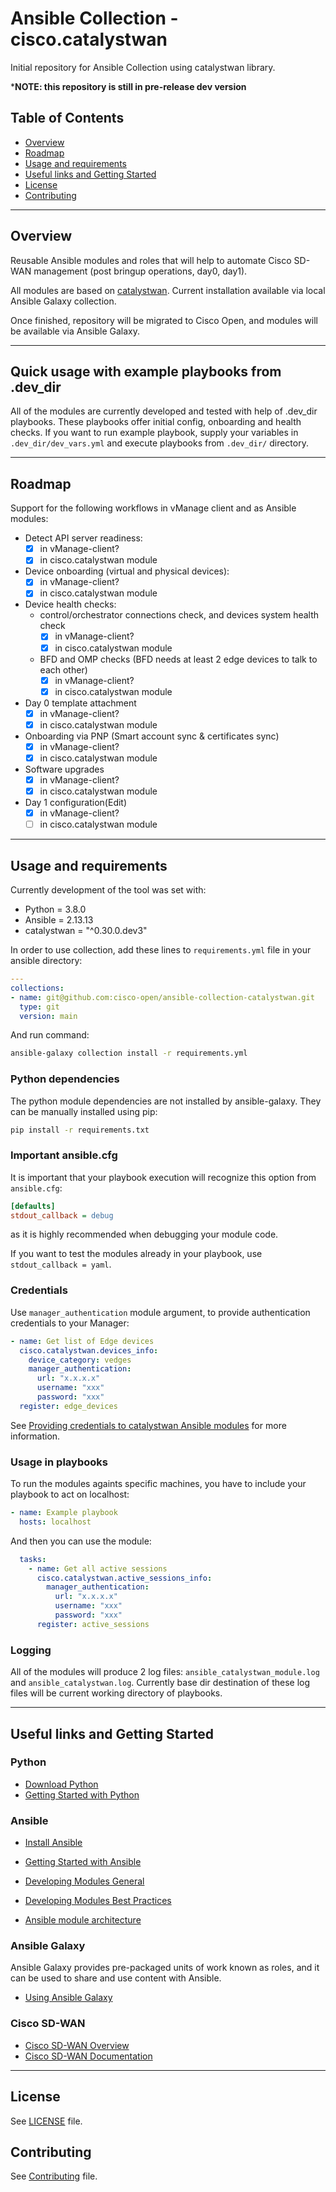 # Ansible Collection - cisco.catalystwan

Initial repository for Ansible Collection using catalystwan library.

***NOTE: this repository is still in pre-release dev version**

## Table of Contents

- [Overview](#overview)
- [Roadmap](#roadmap)
- [Usage and requirements](#usage-and-requirements)
- [Useful links and Getting Started](#useful-links-and-getting-started)
- [License](#license)
- [Contributing](#contributing)

---

## Overview

Reusable Ansible modules and roles that will help to automate Cisco
SD-WAN management (post bringup operations, day0, day1).

All modules are based on [catalystwan](https://github.com/CiscoDevNet/catalystwan). Current installation available
via local Ansible Galaxy collection.

Once finished, repository will be migrated to Cisco Open, and modules will be available via Ansible Galaxy.

---

## Quick usage with example playbooks from .dev_dir

All of the modules are currently developed and tested with help of .dev_dir playbooks.
These playbooks offer initial config, onboarding and health checks.
If you want to run example playbook, supply your variables in `.dev_dir/dev_vars.yml`
and execute playbooks from `.dev_dir/` directory.

---

## Roadmap

Support for the following workflows in vManage client and as Ansible modules:

- Detect API server readiness:
  - [x] in vManage-client?
  - [x] in cisco.catalystwan module

- Device onboarding (virtual and physical devices):
  - [x] in vManage-client?
  - [x] in cisco.catalystwan module

- Device health checks:
  - control/orchestrator connections check, and devices system health check
    - [x] in vManage-client?
    - [x] in cisco.catalystwan module
  - BFD and OMP checks (BFD needs at least 2 edge devices to talk to each other)
    - [x] in vManage-client?
    - [x] in cisco.catalystwan module

- Day 0 template attachment
  - [x] in vManage-client?
  - [x] in cisco.catalystwan module

- Onboarding via PNP (Smart account sync & certificates sync)
  - [x] in vManage-client?
  - [x] in cisco.catalystwan module

- Software upgrades
  - [x] in vManage-client?
  - [x] in cisco.catalystwan module

- Day 1 configuration(Edit)
  - [x] in vManage-client?
  - [ ] in cisco.catalystwan module

---

## Usage and requirements

Currently development of the tool was set with:

- Python = 3.8.0
- Ansible = 2.13.13
- catalystwan = "^0.30.0.dev3"

In order to use collection, add these lines to `requirements.yml` file in your ansible directory:

```yaml
---
collections:
- name: git@github.com:cisco-open/ansible-collection-catalystwan.git
  type: git
  version: main
```

And run command:

```bash
ansible-galaxy collection install -r requirements.yml
```

### Python dependencies

The python module dependencies are not installed by ansible-galaxy. They can be manually installed using pip:

```bash
pip install -r requirements.txt
```

### Important ansible.cfg

It is important that your playbook execution will recognize this option from `ansible.cfg`:

```cfg
[defaults]
stdout_callback = debug
```

as it is highly recommended when debugging your module code.

If you want to test the modules already in your playbook, use `stdout_callback = yaml`.

### Credentials

Use `manager_authentication` module argument, to provide authentication credentials to your Manager:

```yml
- name: Get list of Edge devices
  cisco.catalystwan.devices_info:
    device_category: vedges
    manager_authentication:
      url: "x.x.x.x"
      username: "xxx"
      password: "xxx"
  register: edge_devices
```

See [Providing credentials to catalystwan Ansible modules](./plugins/README.md#providing-credentials-to-catalystwan-ansible-modules) for more information.

### Usage in playbooks

To run the modules againts specific machines, you have to include your playbook to act on localhost:

```yaml
- name: Example playbook
  hosts: localhost
```

And then you can use the module:

```yaml
  tasks:
    - name: Get all active sessions
      cisco.catalystwan.active_sessions_info:
        manager_authentication:
          url: "x.x.x.x"
          username: "xxx"
          password: "xxx"
      register: active_sessions

```

### Logging

All of the modules will produce 2 log files: `ansible_catalystwan_module.log` and `ansible_catalystwan.log`.
Currently base dir destination of these log files will be current working directory of playbooks.


---

## Useful links and Getting Started

### Python

- [Download Python](https://www.python.org/downloads/)
- [Getting Started with Python](https://docs.python.org/3/using/index.html)

### Ansible

- [Install Ansible](https://docs.ansible.com/ansible/latest/installation_guide/intro_installation.html)
- [Getting Started with Ansible](https://docs.ansible.com/ansible/latest/user_guide/intro_getting_started.html)

- [Developing Modules General](https://docs.ansible.com/ansible/latest/dev_guide/developing_modules_general.html)
- [Developing Modules Best Practices](https://docs.ansible.com/ansible/latest/dev_guide/developing_modules_best_practices.html)
- [Ansible module architecture](https://docs.ansible.com/ansible/latest/dev_guide/developing_program_flow_modules.html)

### Ansible Galaxy

Ansible Galaxy provides pre-packaged units of work known as roles, and it can be used to share and use content with Ansible.

- [Using Ansible Galaxy](https://galaxy.ansible.com/docs/)

### Cisco SD-WAN

- [Cisco SD-WAN Overview](https://www.cisco.com/c/en/us/solutions/enterprise-networks/sd-wan/index.html)
- [Cisco SD-WAN Documentation](https://www.cisco.com/c/en/us/support/routers/sd-wan/products-installation-and-configuration-guides-list.html)

---

## License

See [LICENSE](./LICENSE) file.

## Contributing

See [Contributing](./docs/CONTRIBUTING.md) file.
